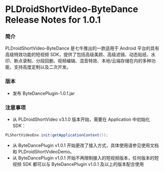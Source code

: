 # PLDroidShortVideo-ByteDance Release Notes for 1.0.1

### 简介
PLDroidShortVideo-ByteDance 是七牛推出的一款适用于 Android 平台的具有高级特效功能的短视频 SDK，提供了包括高级美颜、高级滤镜、动态贴纸、水印、断点录制、分段回删、视频编辑、混音特效、本地/云端存储在内的多种功能，支持高度定制以及二次开发。

### 版本
- 发布 ByteDancePlugin-1.0.1.jar

### 注意事项

* 从 PLDroidShortVideo v3.1.0 版本开始，需要在 Application 中初始化 SDK：

```java
PLShortVideoEnv.init(getApplicationContext());
```

* 从 ByteDancePlugin v1.0.1 开始更改了接入方式，具体使用请参见使用文档和 PLDroidShortVideoDemo。
* 从 ByteDancePlugin v1.0.1 开始不再限制接入的短视频版本，任何版本的短视频 SDK 都可以与 ByteDancePlugin v1.0.1 及以上的版本配合使用
